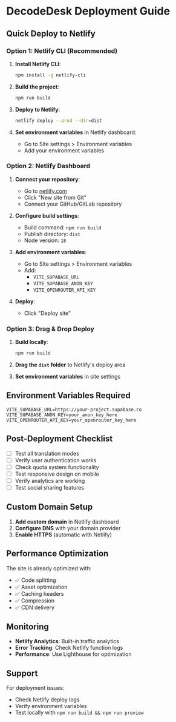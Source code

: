 # DecodeDesk Deployment Guide

## Quick Deploy to Netlify

### Option 1: Netlify CLI (Recommended)

1. **Install Netlify CLI**:
   ```bash
   npm install -g netlify-cli
   ```

2. **Build the project**:
   ```bash
   npm run build
   ```

3. **Deploy to Netlify**:
   ```bash
   netlify deploy --prod --dir=dist
   ```

4. **Set environment variables** in Netlify dashboard:
   - Go to Site settings > Environment variables
   - Add your environment variables

### Option 2: Netlify Dashboard

1. **Connect your repository**:
   - Go to [netlify.com](https://netlify.com)
   - Click "New site from Git"
   - Connect your GitHub/GitLab repository

2. **Configure build settings**:
   - Build command: `npm run build`
   - Publish directory: `dist`
   - Node version: `18`

3. **Add environment variables**:
   - Go to Site settings > Environment variables
   - Add:
     - `VITE_SUPABASE_URL`
     - `VITE_SUPABASE_ANON_KEY`
     - `VITE_OPENROUTER_API_KEY`

4. **Deploy**:
   - Click "Deploy site"

### Option 3: Drag & Drop Deploy

1. **Build locally**:
   ```bash
   npm run build
   ```

2. **Drag the `dist` folder** to Netlify's deploy area

3. **Set environment variables** in site settings

## Environment Variables Required

```env
VITE_SUPABASE_URL=https://your-project.supabase.co
VITE_SUPABASE_ANON_KEY=your_anon_key_here
VITE_OPENROUTER_API_KEY=your_openrouter_key_here
```

## Post-Deployment Checklist

- [ ] Test all translation modes
- [ ] Verify user authentication works
- [ ] Check quota system functionality
- [ ] Test responsive design on mobile
- [ ] Verify analytics are working
- [ ] Test social sharing features

## Custom Domain Setup

1. **Add custom domain** in Netlify dashboard
2. **Configure DNS** with your domain provider
3. **Enable HTTPS** (automatic with Netlify)

## Performance Optimization

The site is already optimized with:
- ✅ Code splitting
- ✅ Asset optimization
- ✅ Caching headers
- ✅ Compression
- ✅ CDN delivery

## Monitoring

- **Netlify Analytics**: Built-in traffic analytics
- **Error Tracking**: Check Netlify function logs
- **Performance**: Use Lighthouse for optimization

## Support

For deployment issues:
- Check Netlify deploy logs
- Verify environment variables
- Test locally with `npm run build && npm run preview`